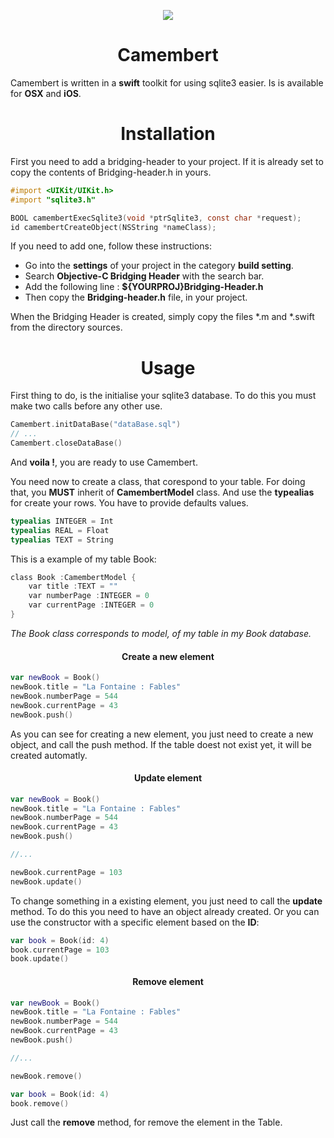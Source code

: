 <p align="center">
  <img src ="https://raw.githubusercontent.com/remirobert/Camembert/master/ressources/CamembertLogo.png"/>
  <h1 align="center">Camembert</h1>
</p>

Camembert is written in a **swift** toolkit for using sqlite3 easier. Is is available for **OSX** and **iOS**.

<h1 align="center">Installation</h1>

First you need to add a bridging-header to your project.
If it is already set to copy the contents of Bridging-header.h in yours.

```Objective-C
#import <UIKit/UIKit.h>
#import "sqlite3.h"

BOOL camembertExecSqlite3(void *ptrSqlite3, const char *request);
id camembertCreateObject(NSString *nameClass);
```

If you need to add one, follow these instructions:

- Go into the **settings** of your project in the category **build setting**.
- Search **Objective-C Bridging Header** with the search bar.
- Add the following line : **${YOURPROJ}Bridging-Header.h**
- Then copy the **Bridging-header.h** file, in your project.

When the Bridging Header is created, simply copy the files *.m and *.swift from the directory sources.

<h1 align="center">Usage</h1>

First thing to do, is the initialise your sqlite3 database.
To do this you must make two calls before any other use.

```Swift
Camembert.initDataBase("dataBase.sql")
// ...
Camembert.closeDataBase()
```
And **voila !**, you are ready to use Camembert.

You need now to create a class, that corespond to your table.
For doing that, you **MUST** inherit of **CamembertModel** class.
And use the **typealias** for create your rows.
You have to provide defaults values.

```Swift
typealias INTEGER = Int
typealias REAL = Float
typealias TEXT = String
```

This is a example of my table Book:

```Objective-C
class Book :CamembertModel {
    var title :TEXT = ""
    var numberPage :INTEGER = 0
    var currentPage :INTEGER = 0
}
```
_The Book class corresponds to model, of my table in my Book database._

<h4 align="center">Create a new element</h4>

```Swift
var newBook = Book()
newBook.title = "La Fontaine : Fables"
newBook.numberPage = 544
newBook.currentPage = 43
newBook.push()
```
As you can see for creating a new element, you just need to create a new object, and call the push method.
If the table doest not exist yet, it will be created automatly.

<h4 align="center">Update element</h4>

```swift
var newBook = Book()
newBook.title = "La Fontaine : Fables"
newBook.numberPage = 544
newBook.currentPage = 43
newBook.push()

//...

newBook.currentPage = 103
newBook.update()
```
To change something in a existing element, you just need to call the **update** method.
To do this you need to have an object already created.
Or you can use the constructor with a specific element based on the **ID**:

```swift
var book = Book(id: 4)
book.currentPage = 103
book.update()
```
<h4 align="center">Remove element</h4>

```swift
var newBook = Book()
newBook.title = "La Fontaine : Fables"
newBook.numberPage = 544
newBook.currentPage = 43
newBook.push()

//...

newBook.remove()

var book = Book(id: 4)
book.remove()
```
Just call the **remove** method, for remove the element in the Table.
